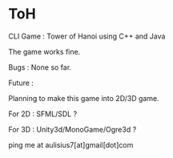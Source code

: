 ToH
===

CLI Game : Tower of Hanoi using C++  and Java

The game works fine.

Bugs :
      None so far.
      
Future :

Planning to make this game into 2D/3D game.

For 2D : SFML/SDL ? 

For 3D : Unity3d/MonoGame/Ogre3d ? 

ping me at aulisius7[at]gmail[dot]com
